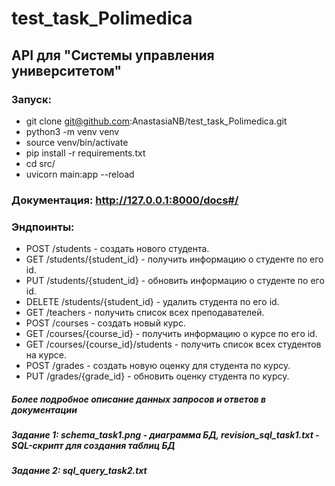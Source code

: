 # test_task_Polimedica
## API для "Системы управления университетом"
### Запуск:
- git clone git@github.com:AnastasiaNB/test_task_Polimedica.git
- python3 -m venv venv
- source venv/bin/activate
- pip install -r requirements.txt
- cd src/
- uvicorn main:app --reload
### Документация: http://127.0.0.1:8000/docs#/
### Эндпоинты:
- POST /students - создать нового студента.
- GET /students/{student_id} - получить информацию о студенте по его id.
- PUT /students/{student_id} - обновить информацию о студенте по его id.
- DELETE /students/{student_id} - удалить студента по его id.
- GET /teachers - получить список всех преподавателей.
- POST /courses - создать новый курс.
- GET /courses/{course_id} - получить информацию о курсе по его id.
- GET /courses/{course_id}/students - получить список всех студентов на курсе.
- POST /grades - создать новую оценку для студента по курсу.
- PUT /grades/{grade_id} - обновить оценку студента по курсу.
##### Более подробное описание данных запросов и ответов в документации
##### Задание 1: schema_task1.png - диаграмма БД, revision_sql_task1.txt - SQL-скрипт для создания таблиц БД
##### Задание 2: sql_query_task2.txt